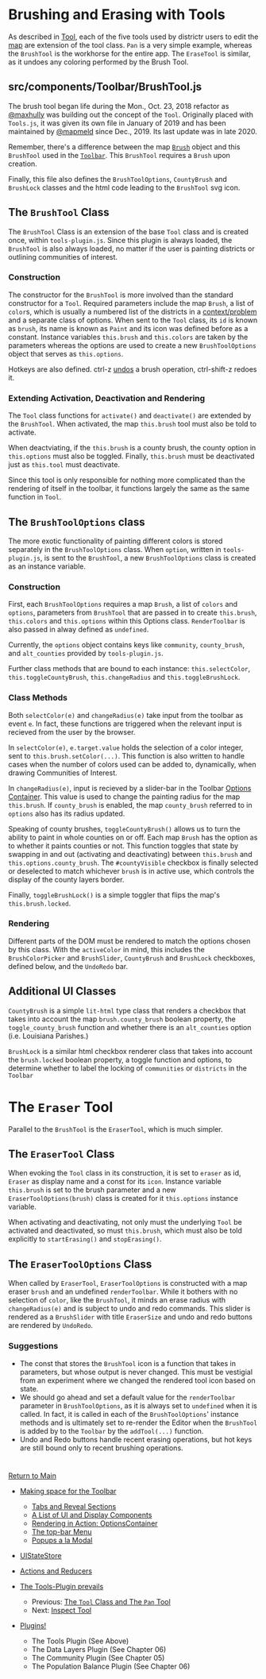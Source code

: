 # Brushing and Erasing with Tools
As described in [Tool], each of the five tools used by districtr users
to edit the [map] are extension of the tool class. `Pan` is a very
simple example, whereas the `BrushTool` is the workhorse for the entire
app. The `EraseTool` is similar, as it undoes any coloring performed by
the Brush Tool.

## src/components/Toolbar/BrushTool.js

The brush tool began life during the Mon., Oct. 23, 2018 refactor as
[@maxhully] was building out the concept of the `Tool`. Originally
placed with `Tools.js`, it was given its own file in January of 2019 and
has been maintained by [@mapmeld] since Dec., 2019. Its last update was
in late 2020. 

Remember, there's a difference between the map [`Brush`] object and this
`BrushTool` used in the [`Toolbar`]. This `BrushTool` requires a `Brush`
upon creation.

Finally, this file also defines the `BrushToolOptions`, `CountyBrush`
and `BrushLock` classes and the html code leading to the `BrushTool`
svg icon. 

## The `BrushTool` Class

The `BrushTool` Class is an extension of the base `Tool` class and is
created once, within `tools-plugin.js`. Since this plugin is always
loaded, the `BrushTool` is also always loaded, no matter if the user is
painting districts or outlining communities of interest. 

### Construction

The constructor for the `BrushTool` is more involved than the standard
constructor for a `Tool`. Required parameters include the map `Brush`, a
list of `color`s, which is usually a numbered list of the districts in a
[context/problem] and a separate class of options. When sent to the
`Tool` class, its `id` is known as `brush`, its name is  known as
`Paint` and its icon was defined before as a constant. Instance
variables `this.brush` and `this.colors` are taken by the parameters
whereas the options are used to create a new `BrushToolOptions` object
that serves as `this.options`.

Hotkeys are also defined. ctrl-z [undos] a brush operation, ctrl-shift-z
redoes it. 

### Extending Activation, Deactivation and Rendering

The `Tool` class functions for `activate()` and `deactivate()` are
extended by the `BrushTool`. When activated, the map `this.brush` tool
must also be told to  activate.

When deactviating, if the `this.brush` is a county brush, the county
option in `this.options` must also be toggled. Finally, `this.brush`
must be deactivated just as `this.tool` must deactivate. 

Since this tool is only responsible for nothing more complicated than
the rendering of itself in the toolbar, it functions largely the same as
the same function in `Tool`. 


## The `BrushToolOptions` class

The more exotic functionality of painting different colors is stored
separately in the `BrushToolOptions` class. When `option`, written in
`tools-plugin.js`, is sent to the `BrushTool`, a new `BrushToolOptions`
class is created as an instance variable.

### Construction

First, each `BrushToolOptions` requires a map `Brush`, a list of `colors`
and `options`, parameters from `BrushTool` that are passed in to create
`this.brush`, `this.colors` and `this.options` within this Options
class. `RenderToolbar` is also passed in alway defined as `undefined`.

Currently, the `options` object contains keys like `community`,
`county_brush`, and `alt_counties` provided by `tools-plugin.js`.

Further class methods that are bound to each instance:
`this.selectColor`, `this.toggleCountyBrush`, `this.changeRadius` and
`this.toggleBrushLock`.

### Class Methods 

Both `selectColor(e)` and `changeRadius(e)` take input from the toolbar
as event `e`. In fact, these functions are triggered when the relevant
input is recieved from the user by the browser. 

In `selectColor(e)`, `e.target.value` holds the selection of a color
integer, sent to `this.brush.setColor(...)`. This function is also
written to handle cases when the  number of colors used can be added to,
dynamically, when drawing Communities of Interest.

In `changeRadius(e)`, input is recieved by a slider-bar in the Toolbar
[Options Container]. This value is used to change the painting radius
for the map `this.brush`. If `county_brush` is enabled, the map
`county_brush` referred to in `options` also has its radius updated.

Speaking of county brushes, `toggleCountyBrush()` allows us to turn the
ability to  paint in whole counties on or off. Each map `Brush` has the
option as to whether it paints counties or not. This function toggles
that state by swapping in and out  (activating and deactivating) between
`this.brush` and `this.options.county_brush`. The `#countyVisible`
checkbox is finally selected or deselected to match whichever `brush` is
in active use, which controls the display of the county layers border. 

Finally, `toggleBrushLock()` is a simple toggler that flips the map's
`this.brush.locked`. 

### Rendering

Different parts of the DOM must be rendered to match the options chosen
by this class. With the `activeColor` in mind, this includes the
`BrushColorPicker` and `BrushSlider`, `CountyBrush` and `BrushLock`
checkboxes, defined below, and the `UndoRedo` bar. 

## Additional UI Classes

`CountyBrush` is a simple `lit-html` type class that renders a checkbox
that takes into account the map `brush.county_brush` boolean property,
the `toggle_county_brush` function and whether there is an
`alt_counties` option (i.e. Louisiana Parishes.) 

`BrushLock` is a similar html checkbox renderer class that takes into
account the `brush.locked` boolean property, a toggle function and
options, to determine whether to label the locking of `communities` or
`districts` in the `Toolbar`

# #

# The `Eraser` Tool 
Parallel to the `BrushTool` is the `EraserTool`, which is much simpler. 

## The `EraserTool` Class
When evoking the `Tool` class in its construction, it is set to `eraser`
as id,  `Eraser` as display name and a const for its `icon`. Instance
variable `this.brush` is set to the brush parameter and a new
`EraserToolOptions(brush)` class is created for it `this.options`
instance variable. 

When activating and deactivating, not only must the underlying `Tool` be
activated and deactivated, so must `this.brush`, which must also be told
explicitly to `startErasing()` and `stopErasing()`. 

## The `EraserToolOptions` Class

When called by `EraserTool`, `EraserToolOptions` is constructed with a
map eraser `brush` and an undefined `renderToolbar`. While it bothers
with no selection of `color`, like the `BrushTool`, it minds an erase
radius with `changeRadius(e)` and is subject to undo and redo commands.
This slider is rendered as a `BrushSlider` with title `EraserSize` and
undo and redo buttons are rendered by `UndoRedo`.


### Suggestions 
- The const that stores the `BrushTool` icon is a function that takes in
parameters, but whose output is never changed. This must be vestigial
from an experiment where we changed the rendered tool icon based on
state.
- We should go ahead and set a default value for the `renderToolbar`
parameter in `BrushToolOptions`, as it is always set to `undefined` when
it is called. In fact, it is called in each of the `BrushToolOptions`'
instance methods and is ultimately set to re-render the Editor when the
`BrushTool` is added by to the `Toolbar` by the `addTool(...)` function. 
- Undo and Redo buttons handle recent erasing operations, but hot keys
are still bound only to recent brushing operations. 

# #

[Return to Main](../README.md)

- [Making space for the Toolbar](../03toolsplugins/toolbar.md)
  - [Tabs and Reveal Sections](../03toolsplugins/sections.md)
  - [A List of UI and Display Components](../03toolsplugins/uicomponents.md)
  - [Rendering in Action: OptionsContainer](../03toolsplugins/optionscontainer.md)
  - [The top-bar Menu](../03toolsplugins/topmenu.md)
  - [Popups a la Modal](../03toolsplugins/modal.md)

- [UIStateStore](../03toolsplugins/uistatestore.md)
- [Actions and Reducers](../03toolsplugins/actionsreducers.md)

- [The Tools-Plugin prevails](../03toolsplugins/toolsplugin.md)
  - Previous: [The `Tool` Class and The `Pan` Tool](../03toolsplugins/tool.md)
  - Next: [Inspect Tool](../03toolsplugins/inspecttool.md)

- [Plugins!](../03toolsplugins/plugins.md)
  - The Tools Plugin (See Above)
  - The Data Layers Plugin (See Chapter 06)
  - The Community Plugin (See Chapter 05)
  - The Population Balance Plugin (See Chapter 06)

[@maxhully]: http://github.com/maxhully
[@mapmeld]: http://github.com/mapmeld

[context/problem]: ../01contextplan/plancontext.md

[map]: ../02editormap/map.md

[`Pan`]: ../03toolsplugins/tool.md
[`Brush`]: ../04drawing/brush.md
[Tool]: ../03toolsplugins/tool.md
[`Toolbar`]: ../03toolsplugins/toolbar.md
[undos]: ../04drawing/undoredo.md

[Options Container]: ../03toolsplugins/optionscontainer.md